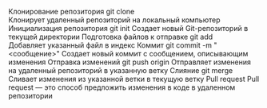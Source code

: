 Клонирование репозитория
git clone   
Клонирует удаленный репозиторий на локальный компьютер
Инициализация репозитория
git init 
Создает новый Git-репозиторий в текущей директории
Подготовка файлов к отправке
git add   
Добавляет указанный файл в индекс
Коммит
git commit -m "<сообщение>" 
Создает новый коммит с сообщением, описывающим изменения
Отправка изменений
git push origin <branch> 
Отправляет изменения на удаленный репозиторий в указанную ветку
Слияние
git merge <branch>  
Сливает изменения из указанной ветки в текущую ветку
Pull request
Pull request — это способ предложить изменения в коде в удаленном репозитории
